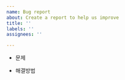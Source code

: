 ```yaml
---
name: Bug report
about: Create a report to help us improve
title: ''
labels: ''
assignees: ''

---
```


- 문제

- 해결방법
